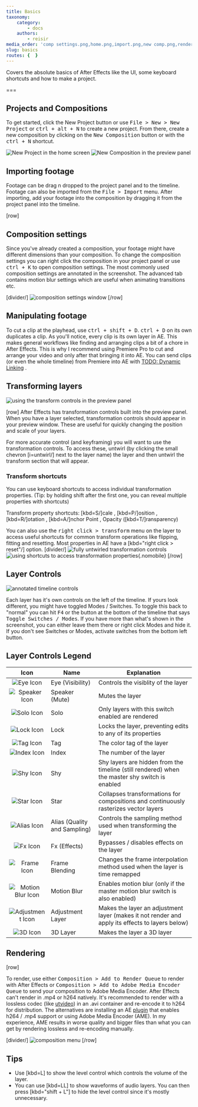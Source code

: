 ```yaml
---
title: Basics
taxonomy:
    category:
        - docs
    authors:
        - reisir
media_order: 'comp settings.png,home.png,import.png,new comp.png,render.png,timeline.png,transform.gif,twirl.gif,twirl hotkey.gif,comp settings.png'
slug: basics
routes: {  }
---
```


Covers the absolute basics of After Effects like the UI, some keyboard shortcuts and how to make a project.

===

## Projects and Compositions

To get started, click the New Project button or use <kbd>File > New > New Project</kbd> or <kbd>ctrl + alt + N</kbd> to create a new project. From there, create a new composition by clicking on the <kbd>New Composition</kbd> button or with the <kbd>ctrl + N</kbd> shortcut.

![New Project in the home screen](home.png)
![New Composition in the preview panel](new%20comp.png)

## Importing footage

Footage can be drag n dropped to the project panel and to the timeline. Footage can also be imported from the <kbd>File > Import</kbd> menu. After importing, add your footage into the composition by dragging it from the project panel into the timeline.

[row]

## Composition settings

Since you've already created a composition, your footage might have different dimensions than your composition. To change the composition settings you can right click the composition in your project panel or use <kbd>ctrl + K</kbd> to open composition settings. The most commonly used composition settings are annotated in the screenshot. The advanced tab contains motion blur settings which are useful when animating transitions etc.

[divider/]
![composition settings window](comp%20settings.png)
[/row]

## Manipulating footage 

To cut a clip at the playhead, use <kbd>ctrl + shift + D</kbd>. <kbd>ctrl + D</kbd> on its own duplicates a clip. As you'll notice, every clip is its own layer in AE. This makes general workflows like finding and arranging clips a bit of a chore in After Effects. This is why I recommend using Premiere Pro to cut and arrange your video and only after that bringing it into AE. You can send clips (or even the whole timeline) from Premiere into AE with [TODO: Dynamic Linking](#manipulating-footage) .

## Transforming layers

![using the transform controls in the preview panel](transform.gif)

[row]
After Effects has transformation controls built into the preview panel. When you have a layer selected, transformation controls should appear in your preview window. These are useful for quickly changing the position and scale of your layers.

For more accurate control (and keyframing) you will want to use the transformation controls. To access these, untwirl (by clicking the small chevron [i=untwirl/] next to the layer name) the layer and then untwirl the transform section that will appear.

### Transform shortcuts

You can use keyboard shortcuts to access individual transformation properties. (Tip: by holding shift after the first one, you can reveal multiple properties with shortcuts)

Transform property shortcuts: [kbd=S/]cale , [kbd=P/]osition , [kbd=R/]otation , [kbd=A/]nchor Point , Opacity ([kbd=T/]ransparency) 

You can also use the <kbd>right click > transform</kbd> menu on the layer to access useful shortcuts for common transform operations like flipping, fitting and resetting. Most properties in AE have a [kbd="right click > reset"/] option.
[divider/]
![fully untwirled transformation controls](twirl.gif)
![using shortcuts to access transformation properties](twirl%20hotkey.gif){.nomobile}
[/row]

## Layer Controls

![annotated timeline controls](timeline.png)

Each layer has it's own controls on the left of the timeline. If yours look different, you might have toggled Modes / Switches. To toggle this back to "normal" you can hit <kbd>F4</kbd> or the button at the bottom of the timeline that says <kbd>Toggle Switches / Modes</kbd>. If you have more than what's shown in the screenshot, you can either leave them there or right click Modes and hide it. If you don't see Switches or Modes, activate switches from the bottom left button.

## Layer Controls Legend

<icons></icons>

|                   Icon                   | Name                         | Explanation                                                                                     |
| :--------------------------------------: | ---------------------------- | ----------------------------------------------------------------------------------------------- |
|        ![Eye Icon](image://eye.png)        | Eye (Visibility)             | Controls the visiblity of the layer                                                             |
|    ![Speaker Icon](image://speaker.png)    | Speaker (Mute)               | Mutes the layer                                                                                 |
|       ![Solo Icon](image://solo.png)       | Solo                         | Only layers with this switch enabled are rendered                                               |
|       ![Lock Icon](image://lock.png)       | Lock                         | Locks the layer, preventing edits to any of its properties                                      |
|        ![Tag Icon](image://tag.png)        | Tag                          | The color tag of the layer                                                                      |
|      ![Index Icon](image://index.png)      | Index                        | The number of the layer                                                                         |
|        ![Shy Icon](image://shy.png)        | Shy                          | Shy layers are hidden from the timeline (still rendered) when the master shy switch is enabled  |
|       ![Star Icon](image://star.png)       | Star                         | Collapses transformations for compositions and continuously rasterizes vector layers            |
|      ![Alias Icon](image://alias.png)      | Alias (Quality and Sampling) | Controls the sampling method used when transforming the layer                                   |
|         ![Fx Icon](image://fx.png)         | Fx (Effects)                 | Bypasses / disables effects on the layer                                                        |
|      ![Frame Icon](image://frame.png)      | Frame Blending               | Changes the frame interpolation method used when the layer is time remapped                     |
|  ![Motion Blur Icon](image://moblur.png)   | Motion Blur                  | Enables motion blur (only if the master motion blur switch is also enabled)                     |
| ![Adjustment Icon](image://adjustment.png) | Adjustment Layer             | Makes the layer an adjustment layer (makes it not render and apply its effects to layers below) |
|         ![3D Icon](image://3d.png)         | 3D Layer                     | Makes the layer a 3D layer                                                                      |

## Rendering

[row]

To render, use either <kbd>Composition > Add to Render Queue</kbd> to render with After Effects or <kbd>Composition > Add to Adobe Media Encoder Queue</kbd> to send your composition to Adobe Media Encoder. After Effects can't render in .mp4 or h264 natively. It's recommended to render with a lossless codec (like [utvideo](https://www.videohelp.com/software/Ut-Video-Codec-Suite)) in an .avi container and re-encode it to h264 for distribution. The alternatives are installing an AE [plugin](https://www.autokroma.com/AfterCodecs/After_Effects) that enables h264 / .mp4 support or using Adobe Media Encoder (AME). In my experience, AME results in worse quality and bigger files than what you can get by rendering lossless and re-encoding manually.

[divider/]
![composition menu](render.png)
[/row]


## Tips

 - Use [kbd=L] to show the level control which controls the volume of the layer.
 - You can use [kbd=LL] to show waveforms of audio layers. You can then press [kbd="shift + L"] to hide the level control since it's mostly unnecessary.

